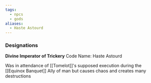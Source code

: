 ```yaml
---
tags:
  - npcs
  - gods
aliases:
  - Haste Astourd
---
```

### Designations
**Divine Imperator of Trickery**
Code Name: Haste Astourd

Was in attendance of [[Tomelot]]'s supposed execution during the [[Equinox Banquet]] 
Ally of man but causes chaos and creates many destructions
